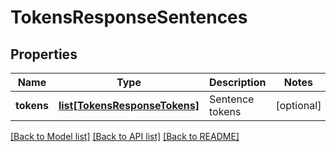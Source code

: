 # TokensResponseSentences

## Properties
Name | Type | Description | Notes
------------ | ------------- | ------------- | -------------
**tokens** | [**list[TokensResponseTokens]**](TokensResponseTokens.md) | Sentence tokens | [optional] 

[[Back to Model list]](../README.md#documentation-for-models) [[Back to API list]](../README.md#documentation-for-api-endpoints) [[Back to README]](../README.md)


